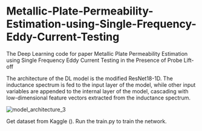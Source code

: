 # Metallic-Plate-Permeability-Estimation-using-Single-Frequency-Eddy-Current-Testing
The Deep Learning code for paper Metallic Plate Permeability Estimation using Single Frequency Eddy Current Testing in the Presence of Probe Lift-off

The architecture of the DL model is the modified ResNet18-1D. 
The inductance spectrum is fed to the input layer of the model, while other input variables are appended to the internal layer of the model, cascading with low-dimensional feature vectors extracted from the inductance spectrum.

![model_architecture_3](https://user-images.githubusercontent.com/64902728/228315018-08c626da-946e-4e16-9aab-fc797b374d94.png)

Get dataset from Kaggle ().
Run the train.py to train the network. 
